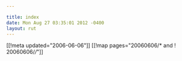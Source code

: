 ```yaml
---

title: index
date: Mon Aug 27 03:35:01 2012 -0400
layout: rut
---
```


[[!meta updated="2006-06-06"]]
[[!map pages="20060606/* and ! 20060606/*/*"]]
